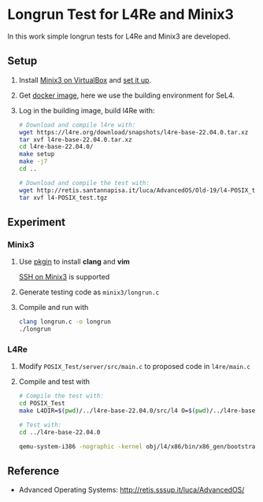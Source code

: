 # Longrun Test for L4Re and Minix3

In this work simple longrun tests for L4Re and Minix3 are developed. 

## Setup

1. Install [Minix3 on VirtualBox](https://wiki.minix3.org/doku.php?id=usersguide:runningonvirtualbox) and [set it up](https://wiki.minix3.org/doku.php?id=usersguide:doinginstallation).

2. Get [docker image](https://docs.sel4.systems/projects/dockerfiles/), here we use the building environment for SeL4.

3. Log in the building image, build l4Re with:

   ```bash
   # Download and compile l4re with:
   wget https://l4re.org/download/snapshots/l4re-base-22.04.0.tar.xz
   tar xvf l4re-base-22.04.0.tar.xz
   cd l4re-base-22.04.0/
   make setup
   make -j7
   cd ..
   
   # Download and compile the test with:
   wget http://retis.santannapisa.it/luca/AdvancedOS/Old-19/l4-POSIX_test.tgz
   tar xvf l4-POSIX_test.tgz
   ```

## Experiment

### Minix3

1. Use [pkgin](https://wiki.minix3.org/doku.php?id=usersguide:installingbinarypackages) to install **clang** and **vim**

   [SSH on Minix3](https://wiki.minix3.org/doku.php?id=usersguide:settingupssh) is supported

2. Generate testing code as `minix3/longrun.c`

3. Compile and run with

   ```bash
   clang longrun.c -o longrun
   ./longrun
   ```

### L4Re

1. Modify `POSIX_Test/server/src/main.c` to proposed code in `l4re/main.c`

2. Compile and test with

   ```bash
   # Compile the test with:
   cd POSIX_Test
   make L4DIR=$(pwd)/../l4re-base-22.04.0/src/l4 O=$(pwd)/../l4re-base-22.04.0/obj/l4/x86
   
   # Test with:
   cd ../l4re-base-22.04.0
   
   qemu-system-i386 -nographic -kernel obj/l4/x86/bin/x86_gen/bootstrap -append bootstrap -initrd "obj/fiasco/ia32/fiasco -serial_esc,obj/l4/x86/bin/x86_gen/l4f/sigma0,obj/l4/x86/bin/x86_gen/l4f/moe --init=rom/posix_test,obj/l4/x86/bin/x86_gen/l4f/l4re,obj/l4/x86/bin/x86_gen/l4f/posix_test"
   ```



## Reference

* Advanced Operating Systems: http://retis.sssup.it/luca/AdvancedOS/